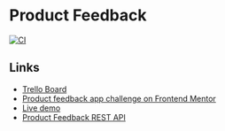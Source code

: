 # Product Feedback

[![CI](https://github.com/Antodi99/product-feedback/actions/workflows/ci.yml/badge.svg?branch=main)](https://github.com/Antodi99/product-feedback/actions/workflows/ci.yml)

## Links

- [Trello Board](https://trello.com/b/Qqy1cSW4/product-feedback-app)
- [Product feedback app challenge on Frontend Mentor](https://www.frontendmentor.io/challenges/product-feedback-app-wbvUYqjR6)
- [Live demo](https://fem-product-feedback-app.vercel.app/)
- [Product Feedback REST API](https://github.com/Arthur199212/product-feedback-app)
